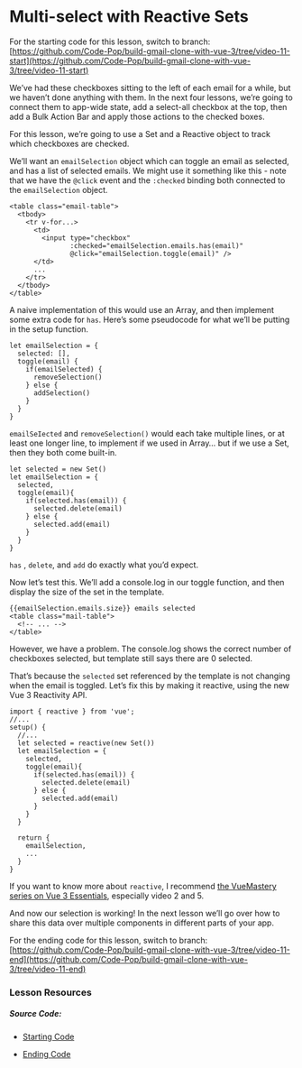 Multi-select with Reactive Sets
===============================

For the starting code for this lesson, switch to branch: [https://github.com/Code-Pop/build-gmail-clone-with-vue-3/tree/video-11-start](https://github.com/Code-Pop/build-gmail-clone-with-vue-3/tree/video-11-start)

We’ve had these checkboxes sitting to the left of each email for a while, but we haven’t done anything with them. In the next four lessons, we’re going to connect them to app-wide state, add a select-all checkbox at the top, then add a Bulk Action Bar and apply those actions to the checked boxes.

For this lesson, we’re going to use a Set and a Reactive object to track which checkboxes are checked.

We’ll want an `emailSelection` object which can toggle an email as selected, and has a list of selected emails. We might use it something like this - note that we have the `@click` event and the `:checked` binding both connected to the `emailSelection` object.

    <table class="email-table">
      <tbody>
        <tr v-for...>
          <td>
            <input type="checkbox"
                   :checked="emailSelection.emails.has(email)"
                   @click="emailSelection.toggle(email)" />
          </td>
          ...
        </tr>
      </tbody>
    </table>
    

A naive implementation of this would use an Array, and then implement some extra code for `has`. Here’s some pseudocode for what we’ll be putting in the setup function.

    let emailSelection = {
      selected: [],
      toggle(email) {
        if(emailSelected) {
          removeSelection()
        } else {
          addSelection()
        }
      }
    }
    

`emailSeIected` and `removeSelection()` would each take multiple lines, or at least one longer line, to implement if we used in Array… but if we use a Set, then they both come built-in.

    let selected = new Set()
    let emailSelection = {
      selected,
      toggle(email){
        if(selected.has(email)) {
          selected.delete(email)
        } else {
          selected.add(email)
        }
      }
    }
    
    

`has` , `delete`, and `add` do exactly what you’d expect.

Now let’s test this. We’ll add a console.log in our toggle function, and then display the size of the set in the template.

    {{emailSelection.emails.size}} emails selected
    <table class="mail-table">
      <!-- ... -->
    </table>
    

However, we have a problem. The console.log shows the correct number of checkboxes selected, but template still says there are 0 selected.

That’s because the `selected` set referenced by the template is not changing when the email is toggled. Let’s fix this by making it reactive, using the new Vue 3 Reactivity API.

    import { reactive } from 'vue';
    //...
    setup() {
      //...
      let selected = reactive(new Set())
      let emailSelection = {
        selected,
        toggle(email){
          if(selected.has(email)) {
            selected.delete(email)
          } else {
            selected.add(email)
          }
        }
      }
    
      return {
        emailSelection,
        ...
      }
    }
    

If you want to know more about `reactive`, I recommend [the VueMastery series on Vue 3 Essentials](%5Bhttps://www.vuemastery.com/courses/vue-3-essentials/setup-and-reactive-references%5D(https://www.vuemastery.com/courses/vue-3-essentials/setup-and-reactive-references)), especially video 2 and 5.

And now our selection is working! In the next lesson we’ll go over how to share this data over multiple components in different parts of your app.

For the ending code for this lesson, switch to branch: [https://github.com/Code-Pop/build-gmail-clone-with-vue-3/tree/video-11-end](https://github.com/Code-Pop/build-gmail-clone-with-vue-3/tree/video-11-end)

### Lesson Resources

##### Source Code:

*   [Starting Code](https://github.com/Code-Pop/build-gmail-clone-with-vue-3/tree/video-11-start)
    
*   [Ending Code](https://github.com/Code-Pop/build-gmail-clone-with-vue-3/tree/video-11-end)
